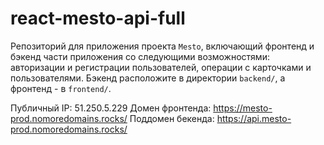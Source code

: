 # react-mesto-api-full

Репозиторий для приложения проекта `Mesto`, включающий фронтенд и бэкенд части приложения со следующими возможностями: авторизации и регистрации пользователей, операции с карточками и пользователями. Бэкенд расположите в директории `backend/`, а фронтенд - в `frontend/`.

Публичный IP: 51.250.5.229
Домен фронтенда: https://mesto-prod.nomoredomains.rocks/
Поддомен бекенда: https://api.mesto-prod.nomoredomains.rocks/
